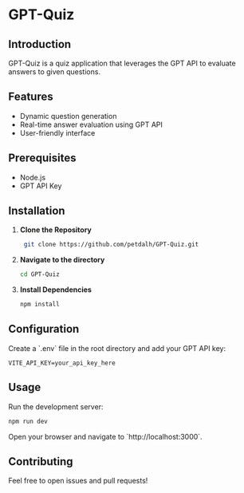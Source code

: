 # GPT-Quiz

## Introduction
GPT-Quiz is a quiz application that leverages the GPT API to evaluate answers to given questions.

## Features
- Dynamic question generation
- Real-time answer evaluation using GPT API
- User-friendly interface

## Prerequisites
- Node.js
- GPT API Key

## Installation

1. **Clone the Repository**
   ```bash
    git clone https://github.com/petdalh/GPT-Quiz.git
    ```
   
2. **Navigate to the directory**
    ```bash
    cd GPT-Quiz
    ```

3. **Install Dependencies**
    ```bash
    npm install
    ```

## Configuration

Create a \`.env\` file in the root directory and add your GPT API key:

```env
VITE_API_KEY=your_api_key_here
```

## Usage

Run the development server:

```bash
npm run dev
```

Open your browser and navigate to \`http://localhost:3000\`.

## Contributing
Feel free to open issues and pull requests!
